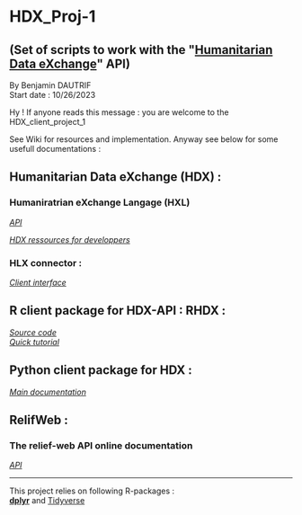 # HDX_Proj-1
(Set of scripts to work with the "[Humanitarian Data eXchange](https://data.humdata.org/ "HDX Main page")" API)
---
By Benjamin DAUTRIF    
Start date : 10/26/2023  

Hy ! If anyone reads this message : you are welcome to the HDX_client_project_1

See Wiki for resources and implementation. Anyway see below for some usefull documentations :

## Humanitarian Data eXchange (HDX) :
### **Humaniratrian eXchange Langage (HXL)**       
[*API*](https://hxlstandard.org/)

[*HDX ressources for developpers*](https://data.humdata.org/faqs/devs)

### HLX connector :
[*Client interface*](https://proxy.hxlstandard.org/data/source)

## **R client package for HDX-API : RHDX** :    
[*Source code*](https://gitlab.com/dickoa/rhdx/)       
[*Quick tutorial*](https://dickoa.gitlab.io/rhdx/index.html)    

## **Python client package for HDX** :     
[*Main documentation*](https://hdx-python-api.readthedocs.io/en/latest/)     

## RelifWeb :
### **The relief-web API online documentation**
[*API*](https://apidoc.rwlabs.org/)

____________________________________________

This project relies on following R-packages :      
[**dplyr**](https://dplyr.tidyverse.org/index.html) and [Tidyverse](https://www.tidyverse.org/)
